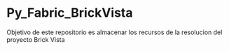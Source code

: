 # Py_Fabric_BrickVista
Objetivo de este repositorio es almacenar los recursos de la resolucion del proyecto Brick Vista
